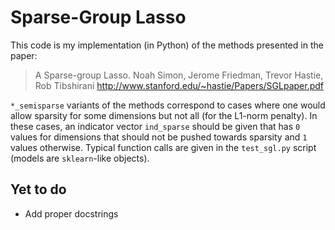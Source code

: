 # Sparse-Group Lasso

This code is my implementation (in Python) of the methods presented in the paper:
> A Sparse-group Lasso.
> Noah Simon, Jerome Friedman, Trevor Hastie, Rob Tibshirani
> <http://www.stanford.edu/~hastie/Papers/SGLpaper.pdf>

`*_semisparse` variants of the methods correspond to cases where one would allow sparsity for some dimensions but not all (for the L1-norm penalty).
In these cases, an indicator vector `ind_sparse` should be given that has `0` values for dimensions that should not be pushed towards sparsity and `1` values otherwise.
Typical function calls are given in the `test_sgl.py` script (models are `sklearn`-like objects).

## Yet to do
* Add proper docstrings